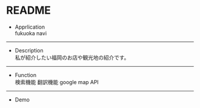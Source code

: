 # README


* Apprlication  
fukuoka navi
---
* Description  
私が紹介したい福岡のお店や観光地の紹介です。
---
* Function  
検索機能 
翻訳機能 
google map API 
---
* Demo  


